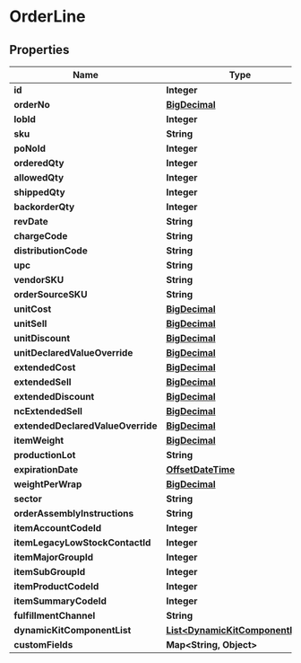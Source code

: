 
# OrderLine

## Properties
Name | Type | Description | Notes
------------ | ------------- | ------------- | -------------
**id** | **Integer** |  |  [optional]
**orderNo** | [**BigDecimal**](BigDecimal.md) |  | 
**lobId** | **Integer** |  | 
**sku** | **String** |  | 
**poNoId** | **Integer** |  |  [optional]
**orderedQty** | **Integer** |  |  [optional]
**allowedQty** | **Integer** |  |  [optional]
**shippedQty** | **Integer** |  |  [optional]
**backorderQty** | **Integer** |  |  [optional]
**revDate** | **String** |  |  [optional]
**chargeCode** | **String** |  |  [optional]
**distributionCode** | **String** |  |  [optional]
**upc** | **String** |  |  [optional]
**vendorSKU** | **String** |  |  [optional]
**orderSourceSKU** | **String** |  |  [optional]
**unitCost** | [**BigDecimal**](BigDecimal.md) |  |  [optional]
**unitSell** | [**BigDecimal**](BigDecimal.md) |  |  [optional]
**unitDiscount** | [**BigDecimal**](BigDecimal.md) |  |  [optional]
**unitDeclaredValueOverride** | [**BigDecimal**](BigDecimal.md) |  |  [optional]
**extendedCost** | [**BigDecimal**](BigDecimal.md) |  |  [optional]
**extendedSell** | [**BigDecimal**](BigDecimal.md) |  |  [optional]
**extendedDiscount** | [**BigDecimal**](BigDecimal.md) |  |  [optional]
**ncExtendedSell** | [**BigDecimal**](BigDecimal.md) |  |  [optional]
**extendedDeclaredValueOverride** | [**BigDecimal**](BigDecimal.md) |  |  [optional]
**itemWeight** | [**BigDecimal**](BigDecimal.md) |  |  [optional]
**productionLot** | **String** |  |  [optional]
**expirationDate** | [**OffsetDateTime**](OffsetDateTime.md) |  |  [optional]
**weightPerWrap** | [**BigDecimal**](BigDecimal.md) |  |  [optional]
**sector** | **String** |  |  [optional]
**orderAssemblyInstructions** | **String** |  |  [optional]
**itemAccountCodeId** | **Integer** |  | 
**itemLegacyLowStockContactId** | **Integer** |  | 
**itemMajorGroupId** | **Integer** |  | 
**itemSubGroupId** | **Integer** |  | 
**itemProductCodeId** | **Integer** |  |  [optional]
**itemSummaryCodeId** | **Integer** |  | 
**fulfillmentChannel** | **String** |  | 
**dynamicKitComponentList** | [**List&lt;DynamicKitComponentLine&gt;**](DynamicKitComponentLine.md) |  |  [optional]
**customFields** | **Map&lt;String, Object&gt;** |  |  [optional]



